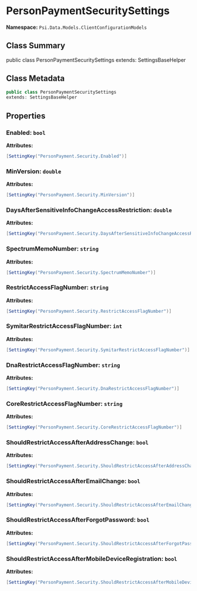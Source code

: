 # PersonPaymentSecuritySettings

**Namespace:** `Psi.Data.Models.ClientConfigurationModels`

## Class Summary

public class PersonPaymentSecuritySettings
extends: SettingsBaseHelper

## Class Metadata

```typescript
public class PersonPaymentSecuritySettings
extends: SettingsBaseHelper
```

## Properties

### Enabled: `bool`

**Attributes:**
```csharp
[SettingKey("PersonPayment.Security.Enabled")]
```

### MinVersion: `double`

**Attributes:**
```csharp
[SettingKey("PersonPayment.Security.MinVersion")]
```

### DaysAfterSensitiveInfoChangeAccessRestriction: `double`

**Attributes:**
```csharp
[SettingKey("PersonPayment.Security.DaysAfterSensitiveInfoChangeAccessRestriction")]
```

### SpectrumMemoNumber: `string`

**Attributes:**
```csharp
[SettingKey("PersonPayment.Security.SpectrumMemoNumber")]
```

### RestrictAccessFlagNumber: `string`

**Attributes:**
```csharp
[SettingKey("PersonPayment.Security.RestrictAccessFlagNumber")]
```

### SymitarRestrictAccessFlagNumber: `int`

**Attributes:**
```csharp
[SettingKey("PersonPayment.Security.SymitarRestrictAccessFlagNumber")]
```

### DnaRestrictAccessFlagNumber: `string`

**Attributes:**
```csharp
[SettingKey("PersonPayment.Security.DnaRestrictAccessFlagNumber")]
```

### CoreRestrictAccessFlagNumber: `string`

**Attributes:**
```csharp
[SettingKey("PersonPayment.Security.CoreRestrictAccessFlagNumber")]
```

### ShouldRestrictAccessAfterAddressChange: `bool`

**Attributes:**
```csharp
[SettingKey("PersonPayment.Security.ShouldRestrictAccessAfterAddressChange")]
```

### ShouldRestrictAccessAfterEmailChange: `bool`

**Attributes:**
```csharp
[SettingKey("PersonPayment.Security.ShouldRestrictAccessAfterEmailChange")]
```

### ShouldRestrictAccessAfterForgotPassword: `bool`

**Attributes:**
```csharp
[SettingKey("PersonPayment.Security.ShouldRestrictAccessAfterForgotPassword")]
```

### ShouldRestrictAccessAfterMobileDeviceRegistration: `bool`

**Attributes:**
```csharp
[SettingKey("PersonPayment.Security.ShouldRestrictAccessAfterMobileDeviceRegistration")]
```
